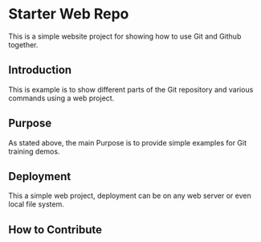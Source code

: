 # Starter Web Repo

This is a simple website project for showing how to use Git and Github together.

## Introduction

This is example is to show different parts of the Git repository and various commands using a web project.

## Purpose

As stated above, the main Purpose is to provide simple examples for Git training demos.

## Deployment

This a simple web project, deployment can be on any web server or even local file system.

## How to Contribute